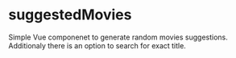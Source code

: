 # suggestedMovies
Simple Vue componenet to generate random movies suggestions. Additionaly there is an option to search for exact title.
